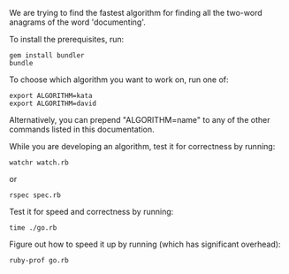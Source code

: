 We are trying to find the fastest algorithm for finding all the
two-word anagrams of the word 'documenting'.

To install the prerequisites, run:

    gem install bundler
    bundle

To choose which algorithm you want to work on, run one of:

    export ALGORITHM=kata
    export ALGORITHM=david

Alternatively, you can prepend "ALGORITHM=name" to any of the
other commands listed in this documentation.

While you are developing an algorithm, test it for correctness
by running:

    watchr watch.rb

or

    rspec spec.rb

Test it for speed and correctness by running:

    time ./go.rb

Figure out how to speed it up by running (which has significant overhead):

    ruby-prof go.rb

